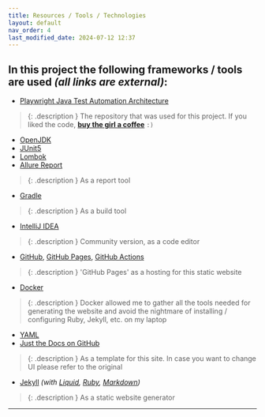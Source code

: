 ```yaml
---
title: Resources / Tools / Technologies
layout: default
nav_order: 4
last_modified_date: 2024-07-12 12:37
---
```


## In this project the following frameworks / tools are used *(all links are external)*:
- [Playwright Java Test Automation Architecture]
> {: .description }
The repository that was used for this project. If you liked the code, **[buy the girl a coffee](https://buymeacoffee.com/tahanima)** `:)`

- [OpenJDK]
- [JUnit5]
- [Lombok]
- [Allure Report]
> {: .description }
As a report tool

- [Gradle]
> {: .description }
As a build tool

- [IntelliJ IDEA]
> {: .description } 
Community version, as a code editor

- [GitHub], [GitHub Pages], [GitHub Actions]
> {: .description }
'GitHub Pages' as a hosting for this static website

- [Docker]
> {: .description }
Docker allowed me to gather all the tools needed for generating the website and avoid the nightmare of installing / configuring Ruby, Jekyll, etc. on my laptop

- [YAML]
- [Just the Docs on GitHub]
> {: .description }
As a template for this site. In case you want to change UI please refer to the original

- [Jekyll] *(with [Liquid], [Ruby], [Markdown])*
> {: .description }
As a static website generator

----
[Playwright Java Test Automation Architecture]: https://github.com/Tahanima/playwright-java-test-automation-architecture

[OpenJDK]: https://openjdk.org/

[JUnit5]: https://junit.org/junit5/

[Lombok]: https://projectlombok.org/

[Allure Report]: https://allurereport.org/docs/

[Gradle]: https://gradle.org/

[IntelliJ IDEA]: https://www.jetbrains.com/idea/

[GitHub]: https://github.com/

[GitHub Pages]: https://pages.github.com/

[GitHub Actions]: https://docs.github.com/actions

[Docker]: https://www.docker.com/

[YAML]: https://yaml.org/

[Just the Docs on GitHub]: https://github.com/just-the-docs/just-the-docs

[Jekyll]: https://jekyllrb.com/

[Liquid]: https://jekyllrb.com/docs/liquid/

[Ruby]: https://www.ruby-lang.org/en/

[Markdown]: https://www.markdownguide.org/

